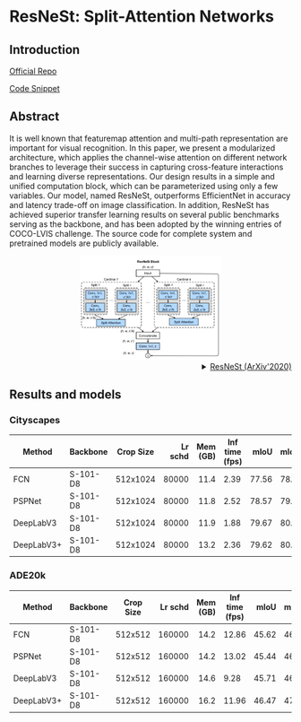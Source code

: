 # ResNeSt: Split-Attention Networks

## Introduction

<!-- [ALGORITHM] -->

<a href="https://github.com/zhanghang1989/ResNeSt">Official Repo</a>

<a href="https://github.com/open-mmlab/mmsegmentation/blob/v0.17.0/mmseg/models/backbones/resnest.py#L271">Code Snippet</a>

## Abstract

It is well known that featuremap attention and multi-path representation are important for visual recognition. In this paper, we present a modularized architecture, which applies the channel-wise attention on different network branches to leverage their success in capturing cross-feature interactions and learning diverse representations. Our design results in a simple and unified computation block, which can be parameterized using only a few variables. Our model, named ResNeSt, outperforms EfficientNet in accuracy and latency trade-off on image classification. In addition, ResNeSt has achieved superior transfer learning results on several public benchmarks serving as the backbone, and has been adopted by the winning entries of COCO-LVIS challenge. The source code for complete system and pretrained models are publicly available.

<!-- [IMAGE] -->
<div align=center>
<img src="resources/model_images/resnest.png" width="50%"/>
</div>

<details>
<summary align="right"><a href="https://arxiv.org/abs/2004.08955">ResNeSt (ArXiv'2020)</a></summary>

```latex
@article{zhang2020resnest,
title={ResNeSt: Split-Attention Networks},
author={Zhang, Hang and Wu, Chongruo and Zhang, Zhongyue and Zhu, Yi and Zhang, Zhi and Lin, Haibin and Sun, Yue and He, Tong and Muller, Jonas and Manmatha, R. and Li, Mu and Smola, Alexander},
journal={arXiv preprint arXiv:2004.08955},
year={2020}
}
```

</details>

## Results and models

### Cityscapes

| Method     | Backbone | Crop Size | Lr schd | Mem (GB) | Inf time (fps) |  mIoU | mIoU(ms+flip) | config                                                                                                                              | download                                                                                                                                                                                                                                                                                                                                                                                   |
| ---------- | -------- | --------- | ------: | -------: | -------------- | ----: | ------------- | ----------------------------------------------------------------------------------------------------------------------------------- | ------------------------------------------------------------------------------------------------------------------------------------------------------------------------------------------------------------------------------------------------------------------------------------------------------------------------------------------------------------------------------------------ |
| FCN        | S-101-D8 | 512x1024  |   80000 |     11.4 | 2.39           | 77.56 | 78.98         | [config](https://github.com/open-mmlab/mmsegmentation/blob/master/configs/resnest/fcn_s101-d8_512x1024_80k_cityscapes.py)           | [model](https://download.openmmlab.com/mmsegmentation/v0.5/resnest/fcn_s101-d8_512x1024_80k_cityscapes/fcn_s101-d8_512x1024_80k_cityscapes_20200807_140631-f8d155b3.pth) &#124; [log](https://download.openmmlab.com/mmsegmentation/v0.5/resnest/fcn_s101-d8_512x1024_80k_cityscapes/fcn_s101-d8_512x1024_80k_cityscapes-20200807_140631.log.json)                                         |
| PSPNet     | S-101-D8 | 512x1024  |   80000 |     11.8 | 2.52           | 78.57 | 79.19         | [config](https://github.com/open-mmlab/mmsegmentation/blob/master/configs/resnest/pspnet_s101-d8_512x1024_80k_cityscapes.py)        | [model](https://download.openmmlab.com/mmsegmentation/v0.5/resnest/pspnet_s101-d8_512x1024_80k_cityscapes/pspnet_s101-d8_512x1024_80k_cityscapes_20200807_140631-c75f3b99.pth) &#124; [log](https://download.openmmlab.com/mmsegmentation/v0.5/resnest/pspnet_s101-d8_512x1024_80k_cityscapes/pspnet_s101-d8_512x1024_80k_cityscapes-20200807_140631.log.json)                             |
| DeepLabV3  | S-101-D8 | 512x1024  |   80000 |     11.9 | 1.88           | 79.67 | 80.51         | [config](https://github.com/open-mmlab/mmsegmentation/blob/master/configs/resnest/deeplabv3_s101-d8_512x1024_80k_cityscapes.py)     | [model](https://download.openmmlab.com/mmsegmentation/v0.5/resnest/deeplabv3_s101-d8_512x1024_80k_cityscapes/deeplabv3_s101-d8_512x1024_80k_cityscapes_20200807_144429-b73c4270.pth) &#124; [log](https://download.openmmlab.com/mmsegmentation/v0.5/resnest/deeplabv3_s101-d8_512x1024_80k_cityscapes/deeplabv3_s101-d8_512x1024_80k_cityscapes-20200807_144429.log.json)                 |
| DeepLabV3+ | S-101-D8 | 512x1024  |   80000 |     13.2 | 2.36           | 79.62 | 80.27         | [config](https://github.com/open-mmlab/mmsegmentation/blob/master/configs/resnest/deeplabv3plus_s101-d8_512x1024_80k_cityscapes.py) | [model](https://download.openmmlab.com/mmsegmentation/v0.5/resnest/deeplabv3plus_s101-d8_512x1024_80k_cityscapes/deeplabv3plus_s101-d8_512x1024_80k_cityscapes_20200807_144429-1239eb43.pth) &#124; [log](https://download.openmmlab.com/mmsegmentation/v0.5/resnest/deeplabv3plus_s101-d8_512x1024_80k_cityscapes/deeplabv3plus_s101-d8_512x1024_80k_cityscapes-20200807_144429.log.json) |

### ADE20k

| Method     | Backbone | Crop Size | Lr schd | Mem (GB) | Inf time (fps) |  mIoU | mIoU(ms+flip) | config                                                                                                                          | download                                                                                                                                                                                                                                                                                                                                                                   |
| ---------- | -------- | --------- | ------: | -------: | -------------- | ----: | ------------- | ------------------------------------------------------------------------------------------------------------------------------- | -------------------------------------------------------------------------------------------------------------------------------------------------------------------------------------------------------------------------------------------------------------------------------------------------------------------------------------------------------------------------- |
| FCN        | S-101-D8 | 512x512   |  160000 |     14.2 | 12.86          | 45.62 | 46.16         | [config](https://github.com/open-mmlab/mmsegmentation/blob/master/configs/resnest/fcn_s101-d8_512x512_160k_ade20k.py)           | [model](https://download.openmmlab.com/mmsegmentation/v0.5/resnest/fcn_s101-d8_512x512_160k_ade20k/fcn_s101-d8_512x512_160k_ade20k_20200807_145416-d3160329.pth) &#124; [log](https://download.openmmlab.com/mmsegmentation/v0.5/resnest/fcn_s101-d8_512x512_160k_ade20k/fcn_s101-d8_512x512_160k_ade20k-20200807_145416.log.json)                                         |
| PSPNet     | S-101-D8 | 512x512   |  160000 |     14.2 | 13.02          | 45.44 | 46.28         | [config](https://github.com/open-mmlab/mmsegmentation/blob/master/configs/resnest/pspnet_s101-d8_512x512_160k_ade20k.py)        | [model](https://download.openmmlab.com/mmsegmentation/v0.5/resnest/pspnet_s101-d8_512x512_160k_ade20k/pspnet_s101-d8_512x512_160k_ade20k_20200807_145416-a6daa92a.pth) &#124; [log](https://download.openmmlab.com/mmsegmentation/v0.5/resnest/pspnet_s101-d8_512x512_160k_ade20k/pspnet_s101-d8_512x512_160k_ade20k-20200807_145416.log.json)                             |
| DeepLabV3  | S-101-D8 | 512x512   |  160000 |     14.6 | 9.28           | 45.71 | 46.59         | [config](https://github.com/open-mmlab/mmsegmentation/blob/master/configs/resnest/deeplabv3_s101-d8_512x512_160k_ade20k.py)     | [model](https://download.openmmlab.com/mmsegmentation/v0.5/resnest/deeplabv3_s101-d8_512x512_160k_ade20k/deeplabv3_s101-d8_512x512_160k_ade20k_20200807_144503-17ecabe5.pth) &#124; [log](https://download.openmmlab.com/mmsegmentation/v0.5/resnest/deeplabv3_s101-d8_512x512_160k_ade20k/deeplabv3_s101-d8_512x512_160k_ade20k-20200807_144503.log.json)                 |
| DeepLabV3+ | S-101-D8 | 512x512   |  160000 |     16.2 | 11.96          | 46.47 | 47.27         | [config](https://github.com/open-mmlab/mmsegmentation/blob/master/configs/resnest/deeplabv3plus_s101-d8_512x512_160k_ade20k.py) | [model](https://download.openmmlab.com/mmsegmentation/v0.5/resnest/deeplabv3plus_s101-d8_512x512_160k_ade20k/deeplabv3plus_s101-d8_512x512_160k_ade20k_20200807_144503-27b26226.pth) &#124; [log](https://download.openmmlab.com/mmsegmentation/v0.5/resnest/deeplabv3plus_s101-d8_512x512_160k_ade20k/deeplabv3plus_s101-d8_512x512_160k_ade20k-20200807_144503.log.json) |
